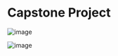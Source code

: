 # Capstone Project


![image](https://user-images.githubusercontent.com/89634505/189202522-c4782f79-0487-4be9-8e0d-b0738dfa9756.png)


![image](https://user-images.githubusercontent.com/89634505/189202609-3beaa0cf-941a-48cf-9a68-e7cbf9f3627b.png)


